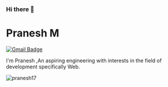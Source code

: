 ### Hi there 👋

 


# Pranesh M
[![Gmail Badge](https://img.shields.io/badge/-praneshmj17@gmail.com-c14438?style=flat-square&logo=Gmail&logoColor=white&link=mailto:praneshmj17@gmail.com)](mailto:praneshmj17@gmail.com)

 

I'm Pranesh ,An aspiring engineering with interests in the field of development specifically Web.


 

<p align="left"><img src="https://github-readme-stats.vercel.app/api?username=pranesh17&show_icons=true" alt="pranesh17" /></p>

 



